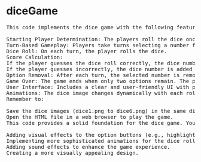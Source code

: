 # diceGame
<pre>
This code implements the dice game with the following features:

Starting Player Determination: The players roll the dice once at the beginning. The player with the higher roll starts.
Turn-Based Gameplay: Players take turns selecting a number from 1 to 6.
Dice Roll: On each turn, the player rolls the dice.
Score Calculation:
If the player guesses the dice roll correctly, the dice number is added to their score.
If the player guesses incorrectly, the dice number is added to the opponent's score.
Option Removal: After each turn, the selected number is removed from the available options.
Game Over: The game ends when only two options remain. The player with the higher score wins.
User Interface: Includes a clear and user-friendly UI with player scores, dice image, option buttons, and turn indicator.
Animations: The dice image changes dynamically with each roll, providing visual feedback.
Remember to:

Save the dice images (dice1.png to dice6.png) in the same directory as the HTML file.
Open the HTML file in a web browser to play the game.
This code provides a solid foundation for the dice game. You can further enhance it by:

Adding visual effects to the option buttons (e.g., highlighting the selected option).
Implementing more sophisticated animations for the dice roll.
Adding sound effects to enhance the game experience.
Creating a more visually appealing design.
</pre>

